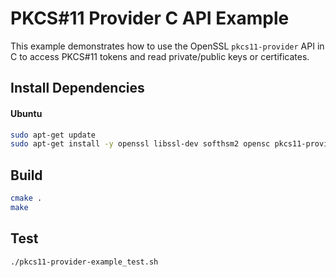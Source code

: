 # PKCS#11 Provider C API Example

This example demonstrates how to use the OpenSSL `pkcs11-provider` API in C to access PKCS#11 tokens and read private/public keys or certificates. 


## Install Dependencies

#### Ubuntu

```sh
sudo apt-get update
sudo apt-get install -y openssl libssl-dev softhsm2 opensc pkcs11-provider
```

## Build

```sh
cmake .
make
```

## Test

```sh
./pkcs11-provider-example_test.sh
```
